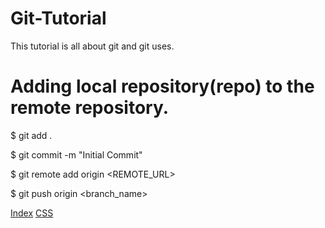 # Git-Tutorial

This tutorial is all about git and git uses.

# Adding local repository(repo) to the remote repository.

$ git add .


$ git commit -m "Initial Commit"

$ git remote add origin <REMOTE_URL>


$ git push origin <branch_name>




[Index](../master/index.html)
[CSS](../master/style.css)


